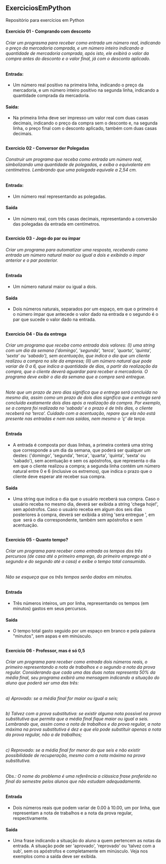 ## ExerciciosEmPython
 Repositório para exercícios em Python

#### Exercicio 01 - Comprando com desconto

###### Criar um prograsma para receber como entrada um número real, indicando o preço da mercadoria comprada, e um número inteiro indicando a quantidade de mercadoria comprada, após isto, ele exibirá o valor da compra antes do desconto e o valor final, já com o desconto aplicado.

#### Entrada:
* Um número real positivo na primeira linha, indicando o preço da mercadoria, e um número inteiro positivo na segunda linha, indicando a quantidade comprada da mercadoria.

#### Saída:
* Na primeira linha deve ser impresso um valor real com duas casas decimais, indicando o preço da compra sem o desconto e, na segunda linha, o preço final com o desconto aplicado, também com duas casas decimais.

##

#### Exercicio 02 - Conversor der Polegadas

###### Construir um programa que receba como entrada um número real, simbolizando uma quantidade de polegadas, e exiba o equivalente em          centímetros. Lembrando que uma polegada equivale a 2,54 cm.

#### Entrada:
* Um número real representando as polegadas.

#### Saída
* Um número real, com três casas decimais, representando a conversão das polegadas da entrada em centímetros.

## 

#### Exercicio 03 - Jogo do par ou ímpar

###### Criar um programa para automatizar uma resposta, recebendo como entrada um número natural maior ou igual a dois e exibindo o ímpar anterior e o par posterior.

#### Entrada

* Um número natural maior ou igual a dois.

#### Saída

* Dois números naturais, separados por um espaço, em que o primeiro é o número ímpar que antecede o valor dado na entrada e o segundo é o par que sucede o valor dado na entrada.

##

#### Exercicio 04 - Dia da entrega

###### Criar um programa que receba como entrada dois valores: (I) uma string com um dia da semana ('domingo', 'segunda', 'terca', 'quarta', 'quinta', 'sexta' ou 'sabado'), sem acentuação, que indica o dia que um cliente realizou a compra no site da empresa; (II) um número natural que pode variar de 0 a 6, que indica a quantidade de dias, a partir da realização da compra, que o cliente deverá aguardar para receber a mercadoria. O programa deve exibir o dia da semana que a compra será entregue.

###### Note que um prazo de zero dias significa que a entrega será concluída no mesmo dia, assim como um prazo de dois dias significa que a entrega será concluída exatamente dois dias após a realização da compra. Por exemplo, se a compra foi realizada no 'sabado' e o prazo é de três dias, o cliente receberá na 'terca'. Cuidado com a acentuação, repare que ela não está presente nas entradas e nem nas saídas, nem mesmo o 'ç' de terça.

#### Entrada
* A entrada é composta por duas linhas, a primeira conterá uma string que corresponde a um dia da semana, que poderá ser qualquer um destes: ('domingo', 'segunda', 'terca', 'quarta', 'quinta', 'sexta' ou 'sabado'), sem acentuação e sem os apóstrofos, que representa o dia em que o cliente realizou a compra; a segunda linha contém um número natural entre 0 e 6 (inclusive os extremos), que indica o prazo que o cliente deve esperar até receber sua compra.

#### Saída
* Uma string que indica o dia que o usuário receberá sua compra. Caso o usuário receba no mesmo dia, deverá ser exibida a string 'chega hoje!', sem apóstrofos. Caso o usuário receba em algum dos seis dias posteriores à compra, deverá ser exibida a string 'sera entregue <dia>', em que <dia> será o dia correspondente, também sem apóstrofos e sem acentuação.
 
##
 
#### Exercicio 05 - Quanto tempo?
 
###### Criar um programa para receber como entrada os tempos dos três percursos (de casa até o primeiro emprego, do primeiro emprego até o segundo e do segundo até a casa) e exibe o tempo total consumido.

###### Não se esqueça que os três tempos serão dados em minutos.

#### Entrada
* Três números inteiros, um por linha, representando os tempos (em minutos) gastos em seus percursos.

#### Saída
* O tempo total gasto seguido por um espaço em branco e pela palavra "minutos", sem aspas e em minúsculo.
 
##
 
#### Exercicio 06 - Professor, mas é só 0,5
 
 
###### Criar um programa para receber como entrada dois números reais, o primeiro representando a nota de trabalhos e o segundo a nota da prova regular. Considerando que cada uma das duas notas representa 50% da média final, seu programa exibirá uma mensagem indicando a situação do aluno que poderá ser uma das três:

###### a) Aprovado: se a média final for maior ou igual a seis;

###### b) Talvez com a prova substitutiva: se existir alguma nota possível na prova substitutiva que permita que a média final fique maior ou igual a seis. Lembrando que, assim como a nota de trabalhos e da prova regular, a nota máxima na prova substitutiva é dez e que ela pode substituir apenas a nota da prova regular, não a de trabalhos;

###### c) Reprovado: se a média final for menor do que seis e não existir possibilidade de recuperação, mesmo com a nota máxima na prova substitutiva.

###### Obs.: O nome do problema é uma referência a clássica frase proferida no final do semestre pelos alunos que não estudam adequadamente.

#### Entrada
* Dois números reais que podem variar de 0.00 à 10.00, um por linha, que representam a nota de trabalhos e a nota da prova regular, respectivamente.

#### Saída
* Uma frase indicando a situação do aluno a quem pertencem as notas da entrada. A situação pode ser 'aprovado', 'reprovado' ou 'talvez com a sub', sem os apóstrofos e completamente em minúsculo. Veja nos exemplos como a saída deve ser exibida.

##

